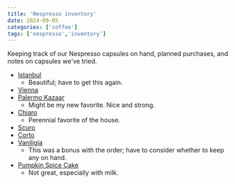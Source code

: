 ```yaml
---
title: 'Nespresso inventory'
date: 2024-09-05   
categories: ['coffee']
tags: ['nespresso','inventory']
---
```


Keeping track of our Nespresso capsules on hand, planned purchases, and notes on capsules we've tried.
<!--more-->

* [Istanbul](https://www.nespresso.com/us/en/order/capsules/original/istanbul-espresso-coffee-pods)
    * Beautiful; have to get this again.
* [Vienna](https://www.nespresso.com/us/en/order/capsules/original/vienna-linizio-lungo-coffee-pods)
* [Palermo Kazaar](https://www.nespresso.com/us/en/order/capsules/original/ispirazione-palermo-coffee-capsule)
    * Might be my new favorite. Nice and strong.
* [Chiaro](https://www.nespresso.com/us/en/order/capsules/original/chiaro-coffee-pods)
    * Perennial favorite of the house. 
* [Scuro](https://www.nespresso.com/us/en/order/capsules/original/nespresso-barista-creations-scuro-coffee-capsules)
* [Corto](https://www.nespresso.com/us/en/order/capsules/original/corto-coffee-pods)
* [Vaniligia](https://www.nespresso.com/us/en/order/capsules/original/vaniglia-coffee-pods)
    * This was a bonus with the order; have to consider whether to keep any on hand. 
* [Pumpkin Spice Cake](https://www.nespresso.com/us/en/order/capsules/original/pumpkin-spice-cake-limited-edition-coffee-pods)
    * Not great, especially with milk.

